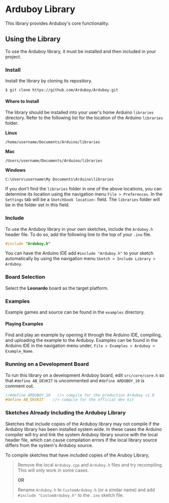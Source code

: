 Arduboy Library
===============
This library provides Arduboy's  core functionality.

## Using the Library
To use the Arduboy library, it must be installed and then included in your project.

### Install
Install the library by cloning its repository.
```	
$ git clone https://github.com/Arduboy/Arduboy.git
```

#### Where to Install

The library should be installed into your user's home Arduino `libraries` directory. Refer to the following list for the location of the Arduino `libraries` folder.

**Linux**
```
/home/username/Documents/Arduino/libraries
```
**Mac**
```
/Users/username/Documents/Arduino/libraries
```
**Windows**
```
C:\Users\username\My Documents\Arduino\libraries
```

If you don't find the `libraries` folder in one of the above locations, you can determine its location using the navigation menu `File > Preferences`. In the `Settings` tab will be a `Sketchbook location:` field. The `libraries` folder will be in the folder set in this field.

### Include
To use the Arduboy library in your own sketches, include the `Arduboy.h` header file. To do so, add the following line to the top of your `.ino` file.
```C
#include "Arduboy.h"
```

You can have the Arduino IDE add `#include "Arduboy.h"` to your sketch automatically by using the navigation menu `Sketch > Include Library > Arduboy`.

### Board Selection
Select the **Leonardo** board as the target platform.

### Examples
Example games and source can be found in the `examples` directory.

#### Playing Examples
Find and play an example by opening it through the Arduino IDE, compiling, and uploading the example to the Arduboy.
Examples can be found in the Arduino IDE in the navigation menu under, `File > Examples > Arduboy > Example_Name`.

### Running on a Development Board
To run this library on a development Arduboy board, edit `src/core/core.h` so that `#define AB_DEVKIT` is uncommented and `#define ARDUBOY_10` is comment out.

```cpp
//#define ARDUBOY_10   //< compile for the production Arduboy v1.0
#define AB_DEVKIT    //< compile for the official dev kit
```

### Sketches Already Including the Arduboy Library
Sketches that include copies of the Arduboy library may not compile if the Arduboy library has been installed system wide. In these cases the Arduino compiler will try and link the system Arduboy library source with the local header file, which can cause compilation errors if the local library source differs from the system's Arduboy source.

To compile sketches that have included copies of the Aruboy Library,

>Remove the local `Arduboy.cpp` and `Arduboy.h` files and try recompiling. This will only work in some cases.
>
>**OR**
>
>Rename `Arduboy.h` to `CustomArduboy.h` (or a similar name) and add `#include "CustomArduboy.h"` to the `.ino` sketch file. 

